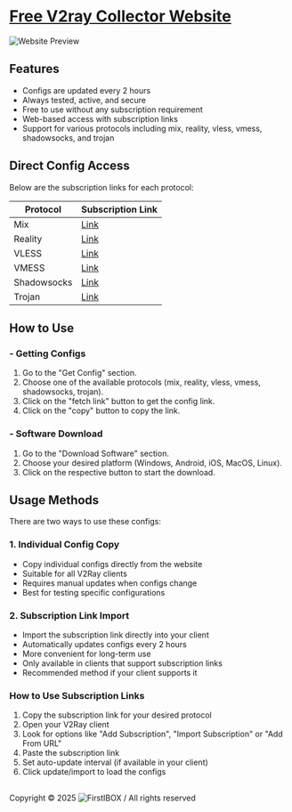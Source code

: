 # [Free V2ray Collector Website](https://free-v2ray-collector.glitch.me/)

![Website Preview](https://v2ray-collector.gt.tc/assets/websiteImg.png)

## Features

- Configs are updated every 2 hours
- Always tested, active, and secure
- Free to use without any subscription requirement
- Web-based access with subscription links
- Support for various protocols including mix, reality, vless, vmess, shadowsocks, and trojan

## Direct Config Access

Below are the subscription links for each protocol:

| Protocol    | Subscription Link                                                                          |
| ----------- | ------------------------------------------------------------------------------------------ |
| Mix         | [Link](https://raw.githubusercontent.com/iboxz/free-v2ray-collector/main/main/mix)         |
| Reality     | [Link](https://raw.githubusercontent.com/iboxz/free-v2ray-collector/main/main/reality)     |
| VLESS       | [Link](https://raw.githubusercontent.com/iboxz/free-v2ray-collector/main/main/vless)       |
| VMESS       | [Link](https://raw.githubusercontent.com/iboxz/free-v2ray-collector/main/main/vmess)       |
| Shadowsocks | [Link](https://raw.githubusercontent.com/iboxz/free-v2ray-collector/main/main/shadowsocks) |
| Trojan      | [Link](https://raw.githubusercontent.com/iboxz/free-v2ray-collector/main/main/trojan)      |

## How to Use

### - Getting Configs

1. Go to the "Get Config" section.
2. Choose one of the available protocols (mix, reality, vless, vmess, shadowsocks, trojan).
3. Click on the "fetch link" button to get the config link.
4. Click on the "copy" button to copy the link.

### - Software Download

1. Go to the "Download Software" section.
2. Choose your desired platform (Windows, Android, iOS, MacOS, Linux).
3. Click on the respective button to start the download.

## Usage Methods

There are two ways to use these configs:

### 1. Individual Config Copy

- Copy individual configs directly from the website
- Suitable for all V2Ray clients
- Requires manual updates when configs change
- Best for testing specific configurations

### 2. Subscription Link Import

- Import the subscription link directly into your client
- Automatically updates configs every 2 hours
- More convenient for long-term use
- Only available in clients that support subscription links
- Recommended method if your client supports it

### How to Use Subscription Links

1. Copy the subscription link for your desired protocol
2. Open your V2Ray client
3. Look for options like "Add Subscription", "Import Subscription" or "Add From URL"
4. Paste the subscription link
5. Set auto-update interval (if available in your client)
6. Click update/import to load the configs


##

Copyright © 2025 ![FirstIBOX]("https://firstibox.glitch.me/) / All rights reserved
